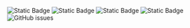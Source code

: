 ![Static Badge](https://img.shields.io/badge/blacklists-61-000000) ![Static Badge](https://img.shields.io/badge/blacklisted-2924556-cc0000) ![Static Badge](https://img.shields.io/badge/whitelisted-2250-00CC00) ![Static Badge](https://img.shields.io/badge/streaming_blacklist-28107-000000) ![GitHub issues](https://img.shields.io/github/issues/fabriziosalmi/blacklists)
